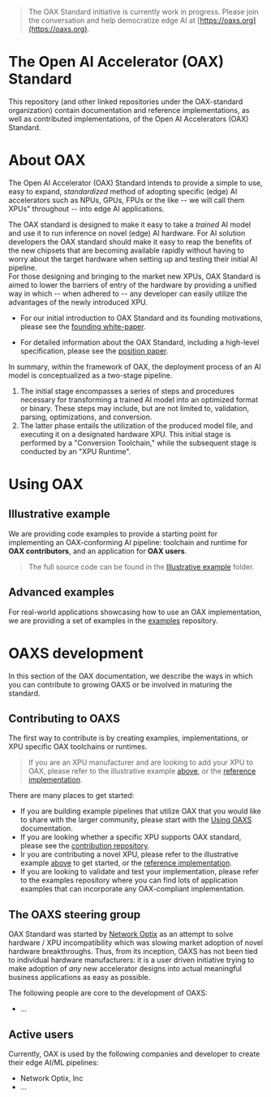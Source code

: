 > The OAX Standard initiative is currently work in progress. Please join the conversation and help democratize edge AI
> at [https://oaxs.org](https://oaxs.org).

# The Open AI Accelerator (OAX) Standard

This repository (and other linked repositories under the OAX-standard organization) contain documentation and reference
implementations, as well as contributed implementations, of the Open AI Accelerators (OAX) Standard.

# About OAX

The Open AI Accelerator (OAX) Standard intends to provide a simple to use, easy to expand, *standardized* method of
adopting specific (edge) AI accelerators such as NPUs, GPUs, FPUs or the like
-- we will call them XPUs" throughout -- into edge AI applications.

The OAX standard is designed to make it easy to take a *trained* AI model and use it to run inference on novel (edge) AI
hardware.
For AI solution developers the OAX standard should make it easy to reap the benefits of the new chipsets that are
becoming available rapidly without having to worry about the target hardware when setting up and testing their initial
AI pipeline.   
For those designing and bringing to the market new XPUs, OAX Standard is aimed to lower the barriers of entry of
the hardware by providing a unified way in which -- when adhered to -- any developer can easily utilize the advantages
of the newly introduced XPU.

* For our initial introduction to OAX Standard and its founding motivations, please see
  the [founding white-paper](https://www.networkoptix.com/blog/2024/03/05/introducing-the-open-ai-accelerator-standard).

* For detailed information about the OAX Standard, including a high-level specification, please see
  the [position paper](Position%20paper/oaxs-spec-white-paper.pdf).

In summary, within the framework of OAX, the deployment process of an AI model is conceptualized as a two-stage
pipeline.

1. The initial stage encompasses a series of steps and procedures necessary for transforming a trained AI model into an
   optimized format or binary.
   These steps may include, but are not limited to, validation, parsing, optimizations, and conversion.
2. The latter phase entails the utilization of the produced model file, and executing it on a designated hardware XPU.
   This initial stage is performed by a "Conversion Toolchain," while the subsequent stage is conducted by an "XPU
   Runtime".

# Using OAX

## Illustrative example

We are providing code examples to provide a starting point for implementing
an OAX-conforming AI pipeline: toolchain and runtime for **OAX contributors**, and an application for **OAX users**.
> The full source code can be found in the [Illustrative example](Illustrative%20example) folder.

## Advanced examples

For real-world applications showcasing how to use an OAX implementation,
we are providing a set of examples in the [examples](https://github.com/oax-standard/examples) repository.

# OAXS development

In this section of the OAX documentation, we describe the ways in which you can contribute to growing OAXS
or be involved in maturing the standard.

## Contributing to OAXS

The first way to contribute is by creating examples, implementations, or XPU specific OAX toolchains or runtimes.

> If you are an XPU manufacturer and are looking to add your XPU to OAX, please refer to the illustrative
> example [above](#illustrative-implementation-example),
> or the [reference implementation](https://github.com/oax-standard/reference-implementation).

There are many places to get started:

* If you are building example pipelines that utilize OAX that you would like to share with the larger community, please
  start with the [Using OAXS](#using-oax) documentation.
* If you are looking whether a specific XPU supports OAX standard, please see
  the [contribution repository](https://github.com/oax-standard/contributions).
* Ir you are contributing a novel XPU, please refer to the illustrative
  example [above](#illustrative-implementation-example) to get started, or
  the [reference implementation](https://github.com/oax-standard/reference-implementation).
* If you are looking to validate and test your implementation, please refer to the examples repository where you can
  find lots of application examples that can incorporate any OAX-compliant implementation.

## The OAXS steering group

OAX Standard was started by [Network Optix](https://www.networkoptix.com/) as an attempt to solve hardware / XPU
incompatibility
which was slowing market adoption of novel hardware breakthroughs. Thus, from its inception, OAXS has not been tied to
individual hardware manufacturers: it is a user driven initiative trying to make adoption of *any* new accelerator
designs into actual meaningful business applications as easy as possible.

The following people are core to the development of OAXS:

* ...

## Active users

Currently, OAX is used by the following companies and developer to create their edge AI/ML pipelines:

* Network Optix, Inc
* ...
